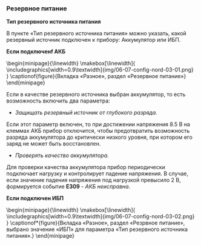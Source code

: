 ### Резервное питание

**Тип резервного источника питания**  

В пункте «Тип резервного источника питания» можно указать, какой резервный источник подключен к прибору: Аккумулятор или ИБП.

**Если подключенf АКБ**

\begin{minipage}{\linewidth}
	\makebox[\linewidth]{
 		\includegraphics[width=0.9\textwidth]{img/06-07-config-nord-03-01.png}
 	}
	\captionof{figure}{Вкладка «Разное», раздел «Резервное питание»}
\end{minipage}

Если в качестве резервного источника выбран аккумулятор, то есть возможность включить два параметра:

* *Защищать резервный источник от глубокого разряда.* 

Если этот параметр включен, то при достижении напряжения 8.5 В на клеммах АКБ прибор отключится, чтобы предотвратить возможность разряда аккумулятора до критически низкого уровня, при котором его заряд не может быть восстановлен. 

* *Проверять качество аккумулятора.* 

Для проверки качества аккумулятора прибор периодически подключает нагрузку и контролирует падение напряжения. В случае, если значение падения напряжения под нагрузкой превысило 2 В, формируется событие **E309** - *АКБ неисправна*.

**Если подключен ИБП**

\begin{minipage}{\linewidth}
	\makebox[\linewidth]{
 		\includegraphics[width=0.9\textwidth]{img/06-07-config-nord-03-02.png}
 	}
	\captionof*{figure}{Вкладка «Разное», раздел «Резрвное питание», выбрано значение «ИБП» для параметра «Тип резервного источника питания».}
\end{minipage}

